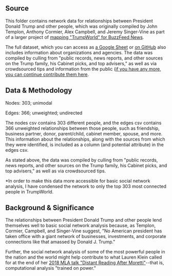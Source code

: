 ## Source

This folder contains network data for relationships between President Donald Trump and other people, which was originally compiled by John Templon, Anthony Cormier, Alex Campbell, and Jeremy Singer-Vine as part of a larger project of [mapping "TrumpWorld" for BuzzFeed News](https://www.buzzfeed.com/johntemplon/help-us-map-trumpworld?utm_term=.wloL0RAvM#.ru1M6Y21D).

The full dataset, which you can access as [a Google Sheet](https://docs.google.com/spreadsheets/d/1Z5Vo5pbvxKJ5XpfALZXvCzW26Cl4we3OaN73K9Ae5Ss/edit#gid=1996904412) or [on GitHub](https://github.com/BuzzFeedNews/trumpworld) also includes information about organizations and agencies. The data was compiled by culling from "public records, news reports, and other sources on the Trump family, his Cabinet picks, and top advisers," as well as via crowdsourced tips and information from the public ([if you have any more, you can continue contribute them here](https://tips.buzzfeed.com/).

## Data & Methodology

Nodes: 303; unimodal

Edges: 366; unweighted; undirected

The nodes csv contains 303 different people, and the edges csv contains 366 unweighted relationships between those people, such as friendship, business partner, donor, parent/child, cabinet member, spouse, and more. This information about the relationships, along with the sources from which they were identified, is included as a column (and potential attribute) in the edges csv.

As stated above, the data was compiled by culling from "public records, news reports, and other sources on the Trump family, his Cabinet picks, and top advisers," as well as via crowdsourced tips.

*In order to make this data more accessible for basic social network analysis, I have condensed the network to only the top 303 most connected people in TrumpWorld.

## Background & Significance

The relationships between President Donald Trump and other people lend themselves well to basic social network analysis because, as Templon, Cormier, Campbell, and Singer-Vine suggest, "No American president has taken office with a giant network of businesses, investments, and corporate connections like that amassed by Donald J. Trump."

Further, the social network analysis of some of the most powerful people in the nation and the world might help contribute to what Lauren Klein called for at the end of her [2018 MLA talk "Distant Reading After Moretti"](http://lklein.com/2018/01/distant-reading-after-moretti/)--that is, computational analysis "trained on power." 